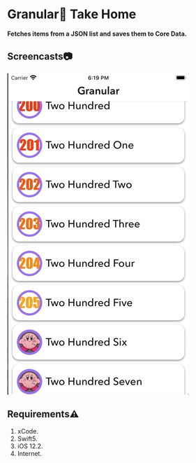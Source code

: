 # Granular🌽 Take Home
**Fetches items from a JSON list and saves them to Core Data.**

## Screencasts📷
![Demo](GranularGif.gif)
## Requirements⚠️
 1. xCode.
 2. Swift5.
 3. iOS 12.2.
 4. Internet.

